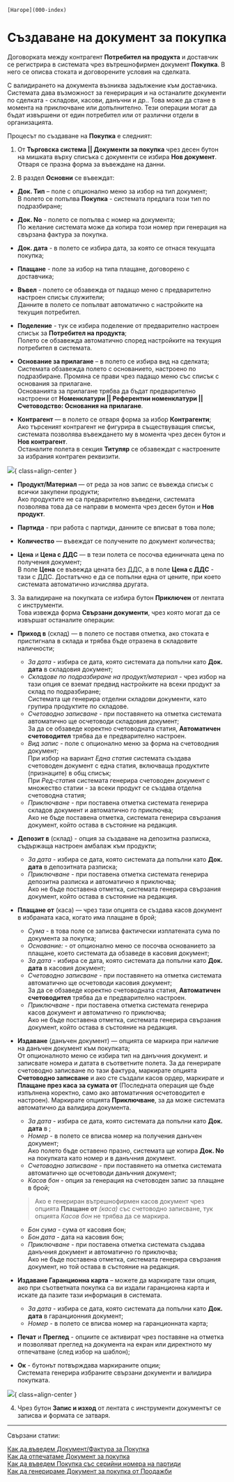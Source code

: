 ```{only} html
[Нагоре](000-index)
```

# Създаване на документ за покупка

Договорката между контрагент **Потребител на продукта** и доставчик се регистрира в системата чрез вътрешнофирмен документ **Покупка**. В него се описва стоката и договорените условия на сделката. 

С валидирането на документа възниква задължение към доставчика.  
Системата дава възможност за генерирация и на останалите документи по сделката - складови, касови, данъчни и др.. Това може да стане в момента на приключване или допълнително. Тези операции могат да бъдат извършени от един потребител или от различни отдели в организацията. 

Процесът по създаване на **Покупка** е следният:

1. От **Търговска система || Документи за покупка** чрез десен бутон на мишката върху списъка с документи се избира **Нов документ**. Отваря се празна форма за въвеждане на данни.  

2)  В раздел **Основни** се въвеждат: 

- **Док. Тип** – поле с опционално меню за избор на тип документ;  
В полето се попълва **Покупка** - системата предлага този тип по подразбиране;

- **Док. No** - полето се попълва с номер на документа;  
По желание системата може да копира този номер при генерация на свързана фактура за покупка.     

- **Док. дата** - в полето се избира дата, за която се отнася текущата покупка;  

- **Плащане** - поле за избор на типа плащане, договорено с доставчика;  

- **Въвел** - полето се обзавежда от падащо меню с предварително настроен списък служители;  
Данните в полето се попълват автоматично с настройките на текущия потребител.  
  
- **Поделение** - тук се избира поделение от предварително настроен списък за **Потребител на продукта**;  
Полето се обзавежда автоматично според настройките на текущия потребител в системата.  

- **Основание за прилагане** – в полето се избира вид на сделката;  
Системата обзавежда полето с основанието, настроено по подразбиране. Промяна се прави чрез падащо меню със списък с основания за прилагане.  
Основанията за прилагане трябва да бъдат предварително настроени от **Номенклатури || Референтни номенклатури || Счетоводство: Основания на прилагане**.  

- **Контрагент** — в полето се отваря форма за избор **Контрагенти**;  
Ако търсеният контрагент не фигурира в съществуващия списък, системата позволява въвеждането му в момента чрез десен бутон и **Нов контрагент**.  
Останалите полета в секция **Титуляр** се обзавеждат с настроените за избрания контраген реквизити. 

![](902-create-purchase-document1.png){ class=align-center }

- **Продукт/Материал** — от реда за нов запис се въвежда списък с всички закупени продукти;  
Ако продуктите не са предварително въведени, системата позволява това да се направи в момента чрез десен бутон и **Нов продукт**.  

- **Партида** - при работа с партиди, данните се вписват в това поле;  

- **Количество** — въвеждат се получените по документ количества;  

- **Цена** и **Цена с ДДС** — в тези полета се посочва единичната цена по получения документ;  
В поле **Цена** се въвежда цената без ДДС, а в поле **Цена с ДДС** - тази с ДДС. Достатъчно е да се попълни една от цените, при което системата автоматично изчислява другата.   

3) За валидиране на покупката се избира бутон **Приключен** от лентата с инструменти.  
Това извежда форма **Свързани документи**, чрез която могат да се извършат останалите операции:  

- **Приход в** (склад) — в полето се поставя отметка, ако стоката е пристигнала в склада и трябва бъде отразена в складовите наличности;  
    - *За дата* - избира се дата, която системата да попълни като **Док. дата** в складовия документ;  
    - *Складове по подразбиране на продукт/материал* - чрез избор на тази опция се вземат предвид настройките на всеки продукт за склад по подразбиране;  
    Системата ще генерира отделни складови документи, като групира продуктите по складове.  
    - *Счетоводно записване* - при поставянето на отметка системата автоматично  ще осчетоводи складовия документ;  
    За да се обзаведе коректно счетоводната статия, **Автоматичен счетоводител** трябва да е предварително настроен.  
    - *Вид запис* - поле с опционално меню за форма на счетоводния документ;  
    При избор на вариант *Една статия* системата създава счетоводен документ с една статия, включваща продуктите (признаците) в общ списък;  
    При *Ред-статия* системата генерира счетоводен документ с множество статии - за всеки продукт се създава отделна счетоводна статия;
    - *Приключване* - при поставена отметка системата генерира складов документ и автоматично го приключва;  
    Ако не бъде поставена отметка, системата генерира свързания документ, който остава в състояние на редакция. 

- **Депозит в** (склад) - опция за създаване на депозитна разписка, съдържаща настроен амбалаж към продукти;  
    - *За дата* - избира се дата, която системата да попълни като **Док. дата** в депозитната разписка;  
    - *Приключване* - при поставена отметка системата генерира депозитна разписка и автоматично я приключва;  
    Ако не бъде поставена отметка, системата генерира свързания документ, който остава в състояние на редакция.

- **Плащане от** (каса) — чрез тази опцията се създава касов документ в избраната каса, когато има плащане в брой;  
    - *Сума* - в това поле се записва фактически изплатената сума по документа за покупка;  
    - *Основание:* - от опционално меню се посочва основанието за плащане, което системата да обзаведе в касовия документ;  
    - *За дата* - избира се дата, която системата да попълни като **Док. дата** в касовия документ;  
    - *Счетоводно записване* - при поставянето на отметка системата автоматично ще осчетоводи касовия документ;  
    За да се обзаведе коректно счетоводната статия, **Автоматичен счетоводител** трябва да е предварително настроен.  
    - *Приключване* - при поставена отметка системата генерира касов документ и автоматично го приключва;  
    Ако не бъде поставена отметка, системата генерира свързания документ, който остава в състояние на редакция. 

- **Издаване** (данъчен документ) — опцията се маркира при наличие на данъчен документ към покупката;  
От опционалното меню се избира тип на данъчния документ. 
и записвате номера и датата в съответните полета. За да генерирате счетоводно записване по тази фактура, маркирате опцията **Счетоводно записване** и ако сте създали касов ордер, маркирате и **Плащане през каса за сумата от** (Последната операция ще бъде изпълнена коректно, само ако автоматичния осчетоводител е настроен). Маркирате опцията **Приключване**, за да може системата автоматично да валидира документа.  
    - *За дата* - избира се дата, която системата да попълни като **Док. дата** в ;  
    - *Номер* - в полето се вписва номер на получения данъчен документ;  
    Ако полето бъде оставено празно, системата ще копира **Док. No** на покупката като номер и в данъчния документ.  
    - *Счетоводно записване* - при поставянето на отметка системата автоматично ще осчетоводи данъчния документ;  
    - *Касов бон* - опция за генерация на счетоводен запис за плащане в брой;  

    > Ако е генериран вътрешнофирмен касов документ чрез опцията **Плащане от** *(каса)* със счетоводно записване, тук опцията *Касов бон* не трябва да се маркира.  

    - *Бон сума* - сума от касовия бон;  
    - *Бон дата* - дата на касовия бон;  
    - *Приключване* - при поставена отметка системата създава данъчния документ и автоматично го приключва;  
    Ако не бъде поставена отметка, системата генерира свързания документ, но той остава в състояние на редакция.  

- **Издаване Гаранционна карта** – можете да маркирате тази опция, ако при съответната покупка са ви издали гаранционна карта и искате да пазите тази информация в системата.  
    - *За дата* - избира се дата, която системата да попълни като **Док. дата** в гаранционния документ;  
    - *Номер* - в полето се вписва номер на гаранционната карта;   

- **Печат** и **Преглед** - опциите се активират чрез поставяне на отметка и позволяват преглед на документа на екран или директното му отпечатване (след избор на шаблон);  

- **Ок** - бутонът потвърждава маркираните опции;  
Системата генерира избраните свързани документи и валидира покупката.    

![](902-create-purchase-document2.png){ class=align-center }

4) Чрез бутон **Запис и изход** от лентата с инструменти документът се записва и формата се затваря.  

___  
Свързани статии:  

[Как да въведем Документ/Фактура за Покупка](https://www.unicontsoft.com/cms/node/23)  
[Как да отпечатаме Документ за покупка](https://www.unicontsoft.com/cms/node/25)  
[Как да въведем Покупка със серийни номера на партиди](https://www.unicontsoft.com/cms/node/234)  
[Как да генерираме Документ за покупка от Продажби](https://www.unicontsoft.com/cms/node/184)  
